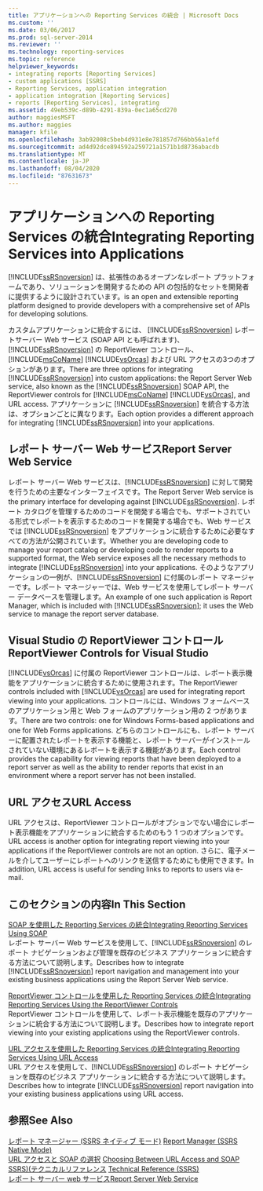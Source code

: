 ```yaml
---
title: アプリケーションへの Reporting Services の統合 | Microsoft Docs
ms.custom: ''
ms.date: 03/06/2017
ms.prod: sql-server-2014
ms.reviewer: ''
ms.technology: reporting-services
ms.topic: reference
helpviewer_keywords:
- integrating reports [Reporting Services]
- custom applications [SSRS]
- Reporting Services, application integration
- application integration [Reporting Services]
- reports [Reporting Services], integrating
ms.assetid: 49eb539c-d89b-4291-839a-0ec1a65cd270
author: maggiesMSFT
ms.author: maggies
manager: kfile
ms.openlocfilehash: 3ab92008c5beb4d931e8e781857d766bb56a1efd
ms.sourcegitcommit: ad4d92dce894592a259721a1571b1d8736abacdb
ms.translationtype: MT
ms.contentlocale: ja-JP
ms.lasthandoff: 08/04/2020
ms.locfileid: "87631673"
---
```

# <a name="integrating-reporting-services-into-applications"></a><span data-ttu-id="200df-102">アプリケーションへの Reporting Services の統合</span><span class="sxs-lookup"><span data-stu-id="200df-102">Integrating Reporting Services into Applications</span></span>
  [!INCLUDE[ssRSnoversion](../../includes/ssrsnoversion-md.md)] <span data-ttu-id="200df-103">は、拡張性のあるオープンなレポート プラットフォームであり、ソリューションを開発するための API の包括的なセットを開発者に提供するように設計されています。</span><span class="sxs-lookup"><span data-stu-id="200df-103">is an open and extensible reporting platform designed to provide developers with a comprehensive set of APIs for developing solutions.</span></span>  
  
 <span data-ttu-id="200df-104">カスタムアプリケーションに統合するには、 [!INCLUDE[ssRSnoversion](../../includes/ssrsnoversion-md.md)] レポートサーバー Web サービス (SOAP API とも呼ばれます)、 [!INCLUDE[ssRSnoversion](../../includes/ssrsnoversion-md.md)] の ReportViewer コントロール、 [!INCLUDE[msCoName](../../includes/msconame-md.md)] [!INCLUDE[vsOrcas](../../includes/vsorcas-md.md)] および URL アクセスの3つのオプションがあります。</span><span class="sxs-lookup"><span data-stu-id="200df-104">There are three options for integrating [!INCLUDE[ssRSnoversion](../../includes/ssrsnoversion-md.md)] into custom applications: the Report Server Web service, also known as the [!INCLUDE[ssRSnoversion](../../includes/ssrsnoversion-md.md)] SOAP API, the ReportViewer controls for [!INCLUDE[msCoName](../../includes/msconame-md.md)] [!INCLUDE[vsOrcas](../../includes/vsorcas-md.md)], and URL access.</span></span> <span data-ttu-id="200df-105">アプリケーションに [!INCLUDE[ssRSnoversion](../../includes/ssrsnoversion-md.md)] を統合する方法は、オプションごとに異なります。</span><span class="sxs-lookup"><span data-stu-id="200df-105">Each option provides a different approach for integrating [!INCLUDE[ssRSnoversion](../../includes/ssrsnoversion-md.md)] into your applications.</span></span>  
  
## <a name="report-server-web-service"></a><span data-ttu-id="200df-106">レポート サーバー Web サービス</span><span class="sxs-lookup"><span data-stu-id="200df-106">Report Server Web Service</span></span>  
 <span data-ttu-id="200df-107">レポート サーバー Web サービスは、[!INCLUDE[ssRSnoversion](../../includes/ssrsnoversion-md.md)] に対して開発を行うための主要なインターフェイスです。</span><span class="sxs-lookup"><span data-stu-id="200df-107">The Report Server Web service is the primary interface for developing against [!INCLUDE[ssRSnoversion](../../includes/ssrsnoversion-md.md)].</span></span> <span data-ttu-id="200df-108">レポート カタログを管理するためのコードを開発する場合でも、サポートされている形式でレポートを表示するためのコードを開発する場合でも、Web サービスでは [!INCLUDE[ssRSnoversion](../../includes/ssrsnoversion-md.md)] をアプリケーションに統合するために必要なすべての方法が公開されています。</span><span class="sxs-lookup"><span data-stu-id="200df-108">Whether you are developing code to manage your report catalog or developing code to render reports to a supported format, the Web service exposes all the necessary methods to integrate [!INCLUDE[ssRSnoversion](../../includes/ssrsnoversion-md.md)] into your applications.</span></span> <span data-ttu-id="200df-109">そのようなアプリケーションの一例が、[!INCLUDE[ssRSnoversion](../../includes/ssrsnoversion-md.md)] に付属のレポート マネージャーです。レポート マネージャーでは、Web サービスを使用してレポート サーバー データベースを管理します。</span><span class="sxs-lookup"><span data-stu-id="200df-109">An example of one such application is Report Manager, which is included with [!INCLUDE[ssRSnoversion](../../includes/ssrsnoversion-md.md)]; it uses the Web service to manage the report server database.</span></span>  
  
## <a name="reportviewer-controls-for-visual-studio"></a><span data-ttu-id="200df-110">Visual Studio の ReportViewer コントロール</span><span class="sxs-lookup"><span data-stu-id="200df-110">ReportViewer Controls for Visual Studio</span></span>  
 <span data-ttu-id="200df-111">[!INCLUDE[vsOrcas](../../includes/vsorcas-md.md)] に付属の ReportViewer コントロールは、レポート表示機能をアプリケーションに統合するために使用されます。</span><span class="sxs-lookup"><span data-stu-id="200df-111">The ReportViewer controls included with [!INCLUDE[vsOrcas](../../includes/vsorcas-md.md)] are used for integrating report viewing into your applications.</span></span> <span data-ttu-id="200df-112">コントロールには、Windows フォームベースのアプリケーション用と Web フォームのアプリケーション用の 2 つがあります。</span><span class="sxs-lookup"><span data-stu-id="200df-112">There are two controls: one for Windows Forms-based applications and one for Web Forms applications.</span></span> <span data-ttu-id="200df-113">どちらのコントロールにも、レポート サーバーに配置されたレポートを表示する機能と、レポート サーバーがインストールされていない環境にあるレポートを表示する機能があります。</span><span class="sxs-lookup"><span data-stu-id="200df-113">Each control provides the capability for viewing reports that have been deployed to a report server as well as the ability to render reports that exist in an environment where a report server has not been installed.</span></span>  
  
## <a name="url-access"></a><span data-ttu-id="200df-114">URL アクセス</span><span class="sxs-lookup"><span data-stu-id="200df-114">URL Access</span></span>  
 <span data-ttu-id="200df-115">URL アクセスは、ReportViewer コントロールがオプションでない場合にレポート表示機能をアプリケーションに統合するためのもう 1 つのオプションです。</span><span class="sxs-lookup"><span data-stu-id="200df-115">URL access is another option for integrating report viewing into your applications if the ReportViewer controls are not an option.</span></span> <span data-ttu-id="200df-116">さらに、電子メールを介してユーザーにレポートへのリンクを送信するためにも使用できます。</span><span class="sxs-lookup"><span data-stu-id="200df-116">In addition, URL access is useful for sending links to reports to users via e-mail.</span></span>  
  
## <a name="in-this-section"></a><span data-ttu-id="200df-117">このセクションの内容</span><span class="sxs-lookup"><span data-stu-id="200df-117">In This Section</span></span>  
 [<span data-ttu-id="200df-118">SOAP を使用した Reporting Services の統合</span><span class="sxs-lookup"><span data-stu-id="200df-118">Integrating Reporting Services Using SOAP</span></span>](../application-integration/integrating-reporting-services-using-soap.md)  
 <span data-ttu-id="200df-119">レポート サーバー Web サービスを使用して、[!INCLUDE[ssRSnoversion](../../includes/ssrsnoversion-md.md)] のレポート ナビゲーションおよび管理を既存のビジネス アプリケーションに統合する方法について説明します。</span><span class="sxs-lookup"><span data-stu-id="200df-119">Describes how to integrate [!INCLUDE[ssRSnoversion](../../includes/ssrsnoversion-md.md)] report navigation and management into your existing business applications using the Report Server Web service.</span></span>  
  
 [<span data-ttu-id="200df-120">ReportViewer コントロールを使用した Reporting Services の統合</span><span class="sxs-lookup"><span data-stu-id="200df-120">Integrating Reporting Services Using the ReportViewer Controls</span></span>](../application-integration/integrating-reporting-services-using-reportviewer-controls.md)  
 <span data-ttu-id="200df-121">ReportViewer コントロールを使用して、レポート表示機能を既存のアプリケーションに統合する方法について説明します。</span><span class="sxs-lookup"><span data-stu-id="200df-121">Describes how to integrate report viewing into your existing applications using the ReportViewer controls.</span></span>  
  
 [<span data-ttu-id="200df-122">URL アクセスを使用した Reporting Services の統合</span><span class="sxs-lookup"><span data-stu-id="200df-122">Integrating Reporting Services Using URL Access</span></span>](../application-integration/integrating-reporting-services-using-url-access.md)  
 <span data-ttu-id="200df-123">URL アクセスを使用して、[!INCLUDE[ssRSnoversion](../../includes/ssrsnoversion-md.md)] のレポート ナビゲーションを既存のビジネス アプリケーションに統合する方法について説明します。</span><span class="sxs-lookup"><span data-stu-id="200df-123">Describes how to integrate [!INCLUDE[ssRSnoversion](../../includes/ssrsnoversion-md.md)] report navigation into your existing business applications using URL access.</span></span>  
  
## <a name="see-also"></a><span data-ttu-id="200df-124">参照</span><span class="sxs-lookup"><span data-stu-id="200df-124">See Also</span></span>  
 <span data-ttu-id="200df-125">[レポート マネージャー &#40;SSRS ネイティブ モード&#41;](../../../2014/reporting-services/report-manager-ssrs-native-mode.md) </span><span class="sxs-lookup"><span data-stu-id="200df-125">[Report Manager  &#40;SSRS Native Mode&#41;](../../../2014/reporting-services/report-manager-ssrs-native-mode.md) </span></span>  
 <span data-ttu-id="200df-126">[URL アクセスと SOAP の選択](../../../2014/reporting-services/application-integration/choosing-between-url-access-and-soap.md) </span><span class="sxs-lookup"><span data-stu-id="200df-126">[Choosing Between URL Access and SOAP](../../../2014/reporting-services/application-integration/choosing-between-url-access-and-soap.md) </span></span>  
 <span data-ttu-id="200df-127">[SSRS&#41;&#40;テクニカルリファレンス](../../../2014/reporting-services/technical-reference-ssrs.md) </span><span class="sxs-lookup"><span data-stu-id="200df-127">[Technical Reference &#40;SSRS&#41;](../../../2014/reporting-services/technical-reference-ssrs.md) </span></span>  
 [<span data-ttu-id="200df-128">レポート サーバー web サービス</span><span class="sxs-lookup"><span data-stu-id="200df-128">Report Server Web Service</span></span>](../report-server-web-service/report-server-web-service.md)  
  
  
